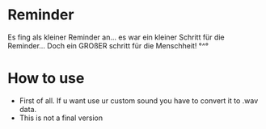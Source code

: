 # Reminder
 Es fing als kleiner Reminder an...
 es war ein kleiner Schritt für die Reminder...
 Doch ein GROßER schritt für die Menschheit! °^°

# How to use
- First of all. If u want use ur custom sound you have to convert it to .wav data.
- This is not a final version
